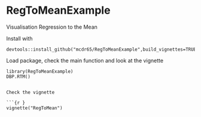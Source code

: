 # RegToMeanExample
Visualisation Regression to the Mean


Install with

```{r eval=FALSE}
devtools::install_github("mcdr65/RegToMeanExample",build_vignettes=TRUE)
```

Load package, check the main function and look at the vignette


```{r }
library(RegToMeanExample)
DBP.RTM()


Check the vignette

```{r }
vignette("RegToMean")
```

